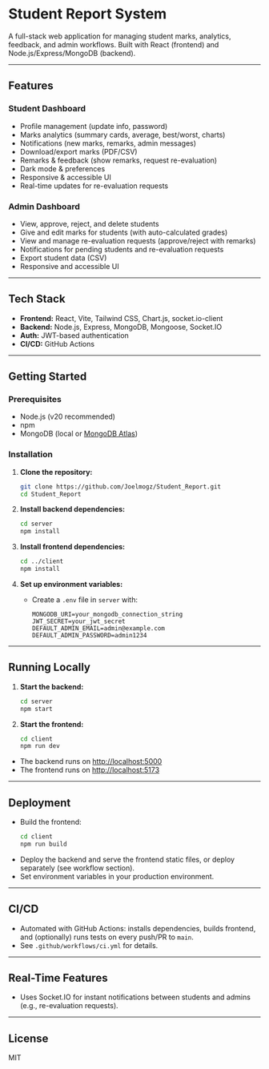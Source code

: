 # Student Report System

A full-stack web application for managing student marks, analytics, feedback, and admin workflows. Built with React (frontend) and Node.js/Express/MongoDB (backend).

---

## Features

### Student Dashboard
- Profile management (update info, password)
- Marks analytics (summary cards, average, best/worst, charts)
- Notifications (new marks, remarks, admin messages)
- Download/export marks (PDF/CSV)
- Remarks & feedback (show remarks, request re-evaluation)
- Dark mode & preferences
- Responsive & accessible UI
- Real-time updates for re-evaluation requests

### Admin Dashboard
- View, approve, reject, and delete students
- Give and edit marks for students (with auto-calculated grades)
- View and manage re-evaluation requests (approve/reject with remarks)
- Notifications for pending students and re-evaluation requests
- Export student data (CSV)
- Responsive and accessible UI

---

## Tech Stack
- **Frontend:** React, Vite, Tailwind CSS, Chart.js, socket.io-client
- **Backend:** Node.js, Express, MongoDB, Mongoose, Socket.IO
- **Auth:** JWT-based authentication
- **CI/CD:** GitHub Actions

---

## Getting Started

### Prerequisites
- Node.js (v20 recommended)
- npm
- MongoDB (local or [MongoDB Atlas](https://www.mongodb.com/cloud/atlas))

### Installation

1. **Clone the repository:**
   ```sh
   git clone https://github.com/Joelmogz/Student_Report.git
   cd Student_Report
   ```

2. **Install backend dependencies:**
   ```sh
   cd server
   npm install
   ```

3. **Install frontend dependencies:**
   ```sh
   cd ../client
   npm install
   ```

4. **Set up environment variables:**
   - Create a `.env` file in `server` with:
     ```env
     MONGODB_URI=your_mongodb_connection_string
     JWT_SECRET=your_jwt_secret
     DEFAULT_ADMIN_EMAIL=admin@example.com
     DEFAULT_ADMIN_PASSWORD=admin1234
     ```

---

## Running Locally

1. **Start the backend:**
   ```sh
   cd server
   npm start
   ```

2. **Start the frontend:**
   ```sh
   cd client
   npm run dev
   ```

- The backend runs on [http://localhost:5000](http://localhost:5000)
- The frontend runs on [http://localhost:5173](http://localhost:5173)

---

## Deployment

- Build the frontend:
  ```sh
  cd client
  npm run build
  ```
- Deploy the backend and serve the frontend static files, or deploy separately (see workflow section).
- Set environment variables in your production environment.

---

## CI/CD

- Automated with GitHub Actions: installs dependencies, builds frontend, and (optionally) runs tests on every push/PR to `main`.
- See `.github/workflows/ci.yml` for details.

---

## Real-Time Features
- Uses Socket.IO for instant notifications between students and admins (e.g., re-evaluation requests).

---

## License

MIT 